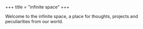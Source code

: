 +++
title = "infinite space"
+++

Welcome to the infinite space, a place for thoughts, projects and peculiarities from our world.

